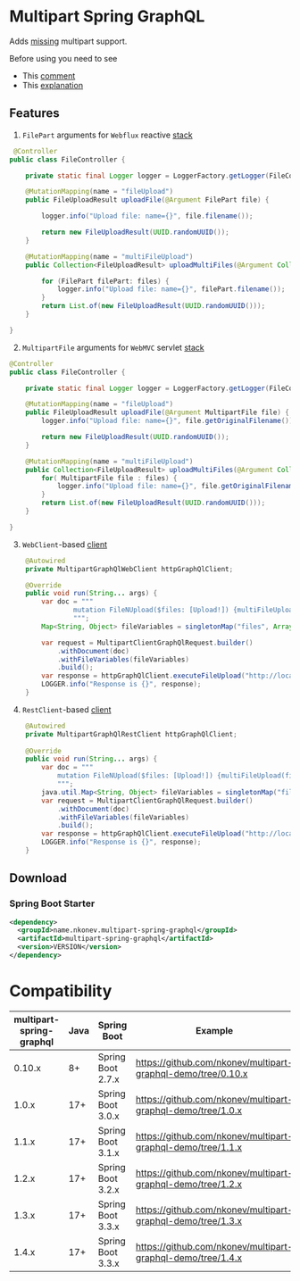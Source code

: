 # Multipart Spring GraphQL

Adds [missing](https://github.com/spring-projects/spring-graphql/issues/69) multipart support.

Before using you need to see
* This [comment](https://github.com/spring-projects/spring-graphql/pull/430#issuecomment-1476186878)
* This [explanation](https://www.apollographql.com/blog/backend/file-uploads/file-upload-best-practices/)

## Features
1. `FilePart` arguments  for `Webflux` reactive [stack](https://github.com/nkonev/multipart-graphql-demo/tree/master/server-webflux)
```java
 @Controller
public class FileController {

    private static final Logger logger = LoggerFactory.getLogger(FileController.class);

    @MutationMapping(name = "fileUpload")
    public FileUploadResult uploadFile(@Argument FilePart file) {

        logger.info("Upload file: name={}", file.filename());

        return new FileUploadResult(UUID.randomUUID());
    }

    @MutationMapping(name = "multiFileUpload")
    public Collection<FileUploadResult> uploadMultiFiles(@Argument Collection<FilePart> files) {

        for (FilePart filePart: files) {
            logger.info("Upload file: name={}", filePart.filename());
        }
        return List.of(new FileUploadResult(UUID.randomUUID()));
    }

}
```

2. `MultipartFile` arguments for `WebMVC` servlet [stack](https://github.com/nkonev/multipart-graphql-demo/tree/master/server-webmvc)
```java
@Controller
public class FileController {

    private static final Logger logger = LoggerFactory.getLogger(FileController.class);

    @MutationMapping(name = "fileUpload")
    public FileUploadResult uploadFile(@Argument MultipartFile file) {
        logger.info("Upload file: name={}", file.getOriginalFilename());

        return new FileUploadResult(UUID.randomUUID());
    }

    @MutationMapping(name = "multiFileUpload")
    public Collection<FileUploadResult> uploadMultiFiles(@Argument Collection<MultipartFile> files) {
        for( MultipartFile file : files) {
            logger.info("Upload file: name={}", file.getOriginalFilename());
        }
        return List.of(new FileUploadResult(UUID.randomUUID()));
    }

}
```

3. `WebClient`-based [client](https://github.com/nkonev/multipart-graphql-demo/tree/master/client-webflux)
```java
    @Autowired
    private MultipartGraphQlWebClient httpGraphQlClient;

    @Override
    public void run(String... args) {
        var doc = """
                mutation FileNUpload($files: [Upload!]) {multiFileUpload(files: $files){id}}
                """;
        Map<String, Object> fileVariables = singletonMap("files", Arrays.asList(new ClassPathResource("/foo.txt"), new ClassPathResource("/bar.txt")));

        var request = MultipartClientGraphQlRequest.builder()
            .withDocument(doc)
            .withFileVariables(fileVariables)
            .build();
        var response = httpGraphQlClient.executeFileUpload("http://localhost:8899/graphql", request).block();
        LOGGER.info("Response is {}", response);
    }
```

4. `RestClient`-based [client](https://github.com/nkonev/multipart-graphql-demo/tree/master/client-webmvc)
```java
    @Autowired
    private MultipartGraphQlRestClient httpGraphQlClient;
    
    @Override
    public void run(String... args) {
        var doc = """
            mutation FileNUpload($files: [Upload!]) {multiFileUpload(files: $files){id}}
            """;
        java.util.Map<String, Object> fileVariables = singletonMap("files", Arrays.asList(new ClassPathResource("/foo.txt"), new ClassPathResource("/bar.txt")));
        var request = MultipartClientGraphQlRequest.builder()
            .withDocument(doc)
            .withFileVariables(fileVariables)
            .build();
        var response = httpGraphQlClient.executeFileUpload("http://localhost:8889/graphql", request);
        LOGGER.info("Response is {}", response);
    } 
```

## Download

### Spring Boot Starter
```xml
<dependency>
  <groupId>name.nkonev.multipart-spring-graphql</groupId>
  <artifactId>multipart-spring-graphql</artifactId>
  <version>VERSION</version>
</dependency>
```

# Compatibility

| multipart-spring-graphql | Java | Spring Boot       | Example                                                      |
|--------------------------|------|-------------------|--------------------------------------------------------------|
| 0.10.x                   | 8+   | Spring Boot 2.7.x | https://github.com/nkonev/multipart-graphql-demo/tree/0.10.x |
| 1.0.x                    | 17+  | Spring Boot 3.0.x | https://github.com/nkonev/multipart-graphql-demo/tree/1.0.x  |
| 1.1.x                    | 17+  | Spring Boot 3.1.x | https://github.com/nkonev/multipart-graphql-demo/tree/1.1.x  |
| 1.2.x                    | 17+  | Spring Boot 3.2.x | https://github.com/nkonev/multipart-graphql-demo/tree/1.2.x  |
| 1.3.x                    | 17+  | Spring Boot 3.3.x | https://github.com/nkonev/multipart-graphql-demo/tree/1.3.x  |
| 1.4.x                    | 17+  | Spring Boot 3.3.x | https://github.com/nkonev/multipart-graphql-demo/tree/1.4.x  |
